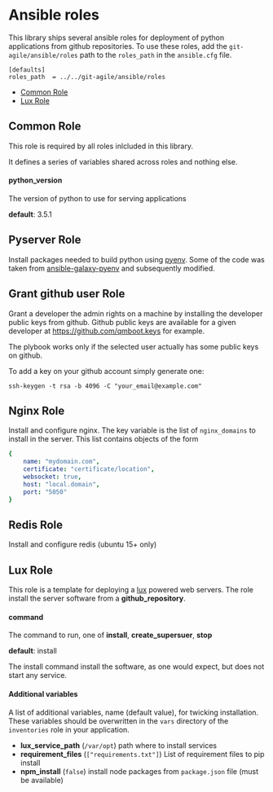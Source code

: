 # Ansible roles

This library ships several ansible roles for deployment of python applications from github repositories.
To use these roles, add the ``git-agile/ansible/roles`` path to the ``roles_path``
in the ``ansible.cfg`` file.
```
[defaults]
roles_path  = ../../git-agile/ansible/roles
```

* [Common Role](#common-role)
* [Lux Role](#lux-role)


## Common Role

This role is required by all roles inlcluded in this library.

It defines a series of variables shared across roles and nothing else.

#### python_version

The version of python to use for serving applications

**default**: 3.5.1


## Pyserver Role

Install packages needed to build python using [pyenv](https://github.com/yyuu/pyenv).
Some of the code was taken from [ansible-galaxy-pyenv](https://github.com/avanov/ansible-galaxy-pyenv)
and subsequently modified.

## Grant github user Role

Grant a developer the admin rights on a machine by installing the developer
public keys from github.
Github public keys are available for a given developer at https://github.com/qmboot.keys
for example.

The plybook works only if the selected user actually has some public keys on
github.

To add a key on your github account simply generate one:
```
ssh-keygen -t rsa -b 4096 -C "your_email@example.com"
```


## Nginx Role

Install and configure nginx. The key variable is the list of ``nginx_domains``
to install in the server. This list contains objects of the form
```yml
{
    name: "mydomain.com",
    certificate: "certificate/location",
    websocket: true,
    host: "local.domain",
    port: "5050"
}
```

## Redis Role

Install and configure redis (ubuntu 15+ only)


## Lux Role

This role is a template for deploying a [lux](https://github.com/quantmind/lux) powered web servers.
The role install the server software from a **github_repository**.

#### command

The command to run, one of **install**, **create_supersuer**, **stop**

**default**: install

The install command install the software, as one would expect, but does not start any service.


#### Additional variables
A list of additional variables, name (default value), for twicking installation. These variables should be overwritten in the ``vars`` directory of the ``inventories`` role in your application.

* **lux_service_path** (``/var/opt``) path where to install services
* **requirement_files** (``["requirements.txt"]``) List of requirement files to pip install
* **npm_install** (``false``) install node packages from ``package.json`` file (must be available)
